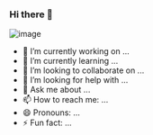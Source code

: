 ### Hi there 👋

![image](https:https://github.com/andreazammarchi3/andreazammarchi3/tree/main/res/SelfieRockGrostè.jpg)

- 🔭 I’m currently working on ...
- 🌱 I’m currently learning ...
- 👯 I’m looking to collaborate on ...
- 🤔 I’m looking for help with ...
- 💬 Ask me about ...
- 📫 How to reach me: ...
- 😄 Pronouns: ...
- ⚡ Fun fact: ...
